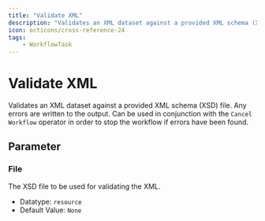 ```yaml
---
title: "Validate XML"
description: "Validates an XML dataset against a provided XML schema (XSD) file. Any errors are written to the output. Can be used in conjunction with the `Cancel Workflow` operator in order to stop the workflow if errors have been found."
icon: octicons/cross-reference-24
tags: 
    - WorkflowTask
---
```

# Validate XML
<!-- This file was generated - DO NOT CHANGE IT MANUALLY -->



Validates an XML dataset against a provided XML schema (XSD) file. Any errors are written to the output. Can be used in conjunction with the `Cancel Workflow` operator in order to stop the workflow if errors have been found.


## Parameter

### File

The XSD file to be used for validating the XML.

- Datatype: `resource`
- Default Value: `None`



